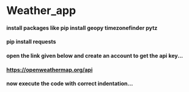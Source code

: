 # Weather_app
#### install packages like pip install geopy timezonefinder pytz
####                       pip install requests

#### open the link given below and create an account to get the api key...
####      https://openweathermap.org/api

#### now execute the code with correct indentation...

